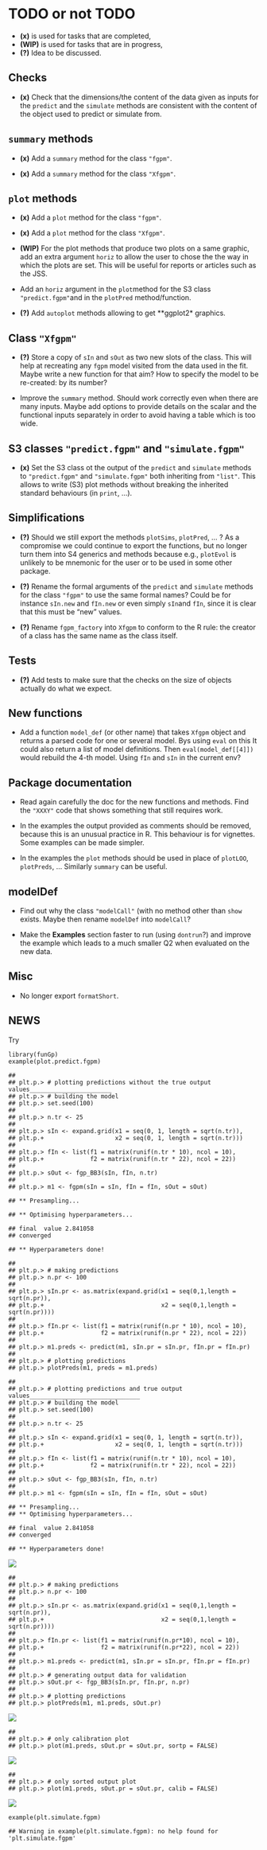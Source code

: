 # TODO or not TODO

-   **(x)** is used for tasks that are completed,
-   **(WIP)** is used for tasks that are in progress,
-   **(?)** Idea to be discussed.

## Checks

-   **(x)** Check that the dimensions/the content of the data given as
    inputs for the `predict` and the `simulate` methods are consistent
    with the content of the object used to predict or simulate from.

## `summary` methods

-   **(x)** Add a `summary` method for the class `"fgpm"`.

-   **(x)** Add a `summary` method for the class `"Xfgpm"`.

## `plot` methods

-   **(x)** Add a `plot` method for the class `"fgpm"`.

-   **(x)** Add a `plot` method for the class `"Xfgpm"`.

-   **(WIP)** For the plot methods that produce two plots on a same
    graphic, add an extra argument `horiz` to allow the user to chose
    the the way in which the plots are set. This will be useful for
    reports or articles such as the JSS.

-   Add an `horiz` argument in the `plot`method for the S3 class
    `"predict.fgpm"`and in the `plotPred` method/function.

-   **(?)** Add `autoplot` methods allowing to get \*\*ggplot2\*
    graphics.

## Class `"Xfgpm"`

-   **(?)** Store a copy of `sIn` and `sOut` as two new slots of the
    class. This will help at recreating any `fgpm` model visited from
    the data used in the fit. Maybe write a new function for that aim?
    How to specify the model to be re-created: by its number?

-   Improve the `summary` method. Should work correctly even when there
    are many inputs. Maybe add options to provide details on the scalar
    and the functional inputs separately in order to avoid having a
    table which is too wide.

## S3 classes `"predict.fgpm"` and `"simulate.fgpm"`

-   **(x)** Set the S3 class ot the output of the `predict` and
    `simulate` methods to `"predict.fgpm"` and `"simulate.fgpm"` both
    inheriting from `"list"`. This allows to write (S3) plot methods
    without breaking the inherited standard behaviours (in `print`, …).

## Simplifications

-   **(?)** Should we still export the methods `plotSims`, `plotPred`, …
    ? As a compromise we could continue to export the functions, but no
    longer turn them into S4 generics and methods because e.g.,
    `plotEvol` is unlikely to be mnemonic for the user or to be used in
    some other package.

-   **(?)** Rename the formal arguments of the `predict` and `simulate`
    methods for the class `"fgpm"` to use the same formal names? Could
    be for instance `sIn.new` and `fIn.new` or even simply `sIn`and
    `fIn`, since it is clear that this must be “new” values.

-   **(?)** Rename `fgpm_factory` into `Xfgpm` to conform to the R rule:
    the creator of a class has the same name as the class itself.

## Tests

-   **(?)** Add tests to make sure that the checks on the size of
    objects actually do what we expect.

## New functions

-   Add a function `model_def` (or other name) that takes `Xfgpm` object
    and returns a parsed code for one or several model. Bys using `eval`
    on this It could also return a list of model definitions. Then
    `eval(model_def[[4]])` would rebuild the 4-th model. Using `fIn` and
    `sIn` in the current env?

## Package documentation

-   Read again carefully the doc for the new functions and methods. Find
    the `"XXXY"` code that shows something that still requires work.

-   In the examples the output provided as comments should be removed,
    because this is an unusual practice in R. This behaviour is for
    vignettes. Some examples can be made simpler.

-   In the examples the `plot` methods should be used in place of
    `plotLOO`, `plotPreds`, … Similarly `summary` can be useful.

## modelDef

-   Find out why the class `"modelCall"` (with no method other than
    `show` exists. Maybe then rename `modelDef` into `modelCall`?

-   Make the **Examples** section faster to run (using `dontrun`?) and
    improve the example which leads to a much smaller Q2 when evaluated
    on the new data.

## Misc

-   No longer export `formatShort`.

## NEWS

Try

    library(funGp)
    example(plot.predict.fgpm)

    ## 
    ## plt.p.> # plotting predictions without the true output values_______________________
    ## plt.p.> # building the model
    ## plt.p.> set.seed(100)
    ## 
    ## plt.p.> n.tr <- 25
    ## 
    ## plt.p.> sIn <- expand.grid(x1 = seq(0, 1, length = sqrt(n.tr)),
    ## plt.p.+                    x2 = seq(0, 1, length = sqrt(n.tr)))
    ## 
    ## plt.p.> fIn <- list(f1 = matrix(runif(n.tr * 10), ncol = 10),
    ## plt.p.+             f2 = matrix(runif(n.tr * 22), ncol = 22))
    ## 
    ## plt.p.> sOut <- fgp_BB3(sIn, fIn, n.tr)
    ## 
    ## plt.p.> m1 <- fgpm(sIn = sIn, fIn = fIn, sOut = sOut)

    ## ** Presampling...

    ## ** Optimising hyperparameters...

    ## final  value 2.841058 
    ## converged

    ## ** Hyperparameters done!

    ## 
    ## plt.p.> # making predictions
    ## plt.p.> n.pr <- 100
    ## 
    ## plt.p.> sIn.pr <- as.matrix(expand.grid(x1 = seq(0,1,length = sqrt(n.pr)),
    ## plt.p.+                                 x2 = seq(0,1,length = sqrt(n.pr))))
    ## 
    ## plt.p.> fIn.pr <- list(f1 = matrix(runif(n.pr * 10), ncol = 10),
    ## plt.p.+                f2 = matrix(runif(n.pr * 22), ncol = 22))
    ## 
    ## plt.p.> m1.preds <- predict(m1, sIn.pr = sIn.pr, fIn.pr = fIn.pr)
    ## 
    ## plt.p.> # plotting predictions
    ## plt.p.> plotPreds(m1, preds = m1.preds)

    ## 
    ## plt.p.> # plotting predictions and true output values_______________________________
    ## plt.p.> # building the model
    ## plt.p.> set.seed(100)
    ## 
    ## plt.p.> n.tr <- 25
    ## 
    ## plt.p.> sIn <- expand.grid(x1 = seq(0, 1, length = sqrt(n.tr)),
    ## plt.p.+                    x2 = seq(0, 1, length = sqrt(n.tr)))
    ## 
    ## plt.p.> fIn <- list(f1 = matrix(runif(n.tr * 10), ncol = 10),
    ## plt.p.+             f2 = matrix(runif(n.tr * 22), ncol = 22))
    ## 
    ## plt.p.> sOut <- fgp_BB3(sIn, fIn, n.tr)
    ## 
    ## plt.p.> m1 <- fgpm(sIn = sIn, fIn = fIn, sOut = sOut)

    ## ** Presampling...
    ## ** Optimising hyperparameters...

    ## final  value 2.841058 
    ## converged

    ## ** Hyperparameters done!

![](TODO_files/figure-markdown_strict/unnamed-chunk-1-1.png)

    ## 
    ## plt.p.> # making predictions
    ## plt.p.> n.pr <- 100
    ## 
    ## plt.p.> sIn.pr <- as.matrix(expand.grid(x1 = seq(0,1,length = sqrt(n.pr)),
    ## plt.p.+                                 x2 = seq(0,1,length = sqrt(n.pr))))
    ## 
    ## plt.p.> fIn.pr <- list(f1 = matrix(runif(n.pr*10), ncol = 10),
    ## plt.p.+                f2 = matrix(runif(n.pr*22), ncol = 22))
    ## 
    ## plt.p.> m1.preds <- predict(m1, sIn.pr = sIn.pr, fIn.pr = fIn.pr)
    ## 
    ## plt.p.> # generating output data for validation
    ## plt.p.> sOut.pr <- fgp_BB3(sIn.pr, fIn.pr, n.pr)
    ## 
    ## plt.p.> # plotting predictions
    ## plt.p.> plotPreds(m1, m1.preds, sOut.pr)

![](TODO_files/figure-markdown_strict/unnamed-chunk-1-2.png)

    ## 
    ## plt.p.> # only calibration plot
    ## plt.p.> plot(m1.preds, sOut.pr = sOut.pr, sortp = FALSE)

![](TODO_files/figure-markdown_strict/unnamed-chunk-1-3.png)

    ## 
    ## plt.p.> # only sorted output plot
    ## plt.p.> plot(m1.preds, sOut.pr = sOut.pr, calib = FALSE)

![](TODO_files/figure-markdown_strict/unnamed-chunk-1-4.png)

    example(plt.simulate.fgpm)

    ## Warning in example(plt.simulate.fgpm): no help found for 'plt.simulate.fgpm'
